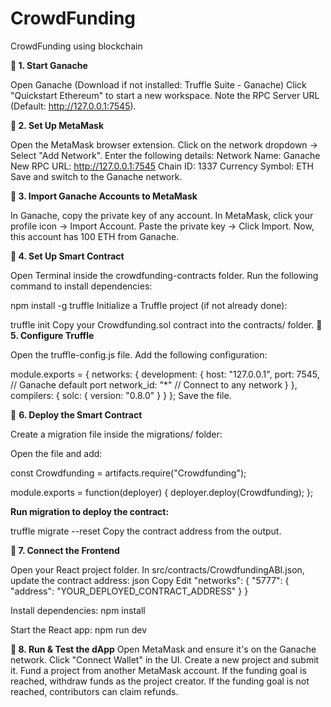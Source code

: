 # CrowdFunding
CrowdFunding using blockchain

**🔹 1. Start Ganache**

Open Ganache (Download if not installed: Truffle Suite - Ganache)
Click "Quickstart Ethereum" to start a new workspace.
Note the RPC Server URL (Default: http://127.0.0.1:7545).

**🔹 2. Set Up MetaMask**

Open the MetaMask browser extension.
Click on the network dropdown → Select "Add Network".
Enter the following details:
Network Name: Ganache
New RPC URL: http://127.0.0.1:7545
Chain ID: 1337
Currency Symbol: ETH
Save and switch to the Ganache network.

**🔹 3. Import Ganache Accounts to MetaMask**

In Ganache, copy the private key of any account.
In MetaMask, click your profile icon → Import Account.
Paste the private key → Click Import.
Now, this account has 100 ETH from Ganache.

**🔹 4. Set Up Smart Contract**

Open Terminal inside the crowdfunding-contracts folder.
Run the following command to install dependencies:

npm install -g truffle
Initialize a Truffle project (if not already done):

truffle init
Copy your Crowdfunding.sol contract into the contracts/ folder.
**🔹 5. Configure Truffle**

Open the truffle-config.js file.
Add the following configuration:

module.exports = {
  networks: {
    development: {
      host: "127.0.0.1",
      port: 7545,  // Ganache default port
      network_id: "*"  // Connect to any network
    }
  },
  compilers: {
    solc: {
      version: "0.8.0"
    }
  }
};
Save the file.

🔹 **6. Deploy the Smart Contract**

Create a migration file inside the migrations/ folder:


Open the file and add:


const Crowdfunding = artifacts.require("Crowdfunding");

module.exports = function(deployer) {
  deployer.deploy(Crowdfunding);
};

**Run migration to deploy the contract:**


truffle migrate --reset
Copy the contract address from the output.

**🔹 7. Connect the Frontend**

Open your React project folder.
In src/contracts/CrowdfundingABI.json, update the contract address:
json
Copy
Edit
"networks": {
  "5777": {
    "address": "YOUR_DEPLOYED_CONTRACT_ADDRESS"
  }
}

Install dependencies:
npm install

Start the React app:
npm run dev

**🔹 8. Run & Test the dApp**
Open MetaMask and ensure it's on the Ganache network.
Click "Connect Wallet" in the UI.
Create a new project and submit it.
Fund a project from another MetaMask account.
If the funding goal is reached, withdraw funds as the project creator.
If the funding goal is not reached, contributors can claim refunds.
